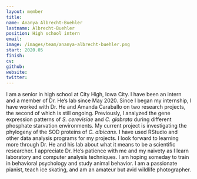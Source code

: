 ```yaml
---
layout: member
title:
name: Ananya Albrecht-Buehler
lastname: Albrecht-Buehler
position: High school intern
email: 
image: /images/team/ananya-albrecht-buehler.png
start: 2020.05
finish:
cv: 
github: 
website: 
twitter: 
---
```


I am a senior in high school at City High, Iowa City. I have been an intern and a member of Dr. He’s lab since May 2020. Since I began my internship, I have worked with Dr. He and Amanda Caraballo on two research projects, the second of which is still ongoing. Previously, I analyzed the gene expression patterns of _S. cerevisiae_ and _C. glabrata_ during different phosphate starvation environments. My current project is investigating the phylogeny of the SOD proteins of _C. albicans_. I have used RStudio and other data analysis programs for my projects. I look forward to learning more through Dr. He and his lab about what it means to be a scientific researcher. I appreciate Dr. He’s patience with me and my naivety as I learn laboratory and computer analysis techniques. I am hoping someday to train in behavioral psychology and study animal behavior. I am a passionate pianist, teach ice skating, and am an amateur but avid wildlife photographer.

